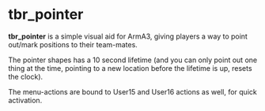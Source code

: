 tbr_pointer
===========

**tbr_pointer** is a simple visual aid for ArmA3, giving players a way to point out/mark positions to their team-mates.

The pointer shapes has a 10 second lifetime (and you can only point out one thing at the time, pointing to a new location before the lifetime is up, resets the clock).

The menu-actions are bound to User15 and User16 actions as well, for quick activation.
